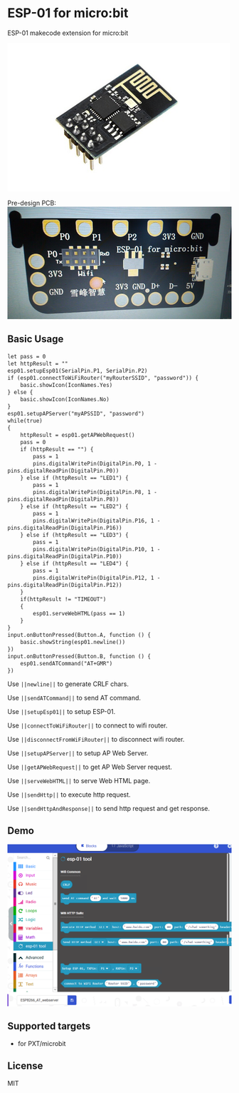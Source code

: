 # ESP-01 for micro:bit

ESP-01 makecode extension for micro:bit

![Alt text](https://github.com/51bit/esp01/raw/master/icon.png?raw=true "ESP-01")

Pre-design PCB:
![Alt text](https://github.com/51bit/esp01/raw/master/version0.1.jpg?raw=true "ESP-01 for micro:bit")

## Basic Usage

```blocks
let pass = 0
let httpResult = ""
esp01.setupEsp01(SerialPin.P1, SerialPin.P2)
if (esp01.connectToWiFiRouter("myRouterSSID", "password")) {
    basic.showIcon(IconNames.Yes)
} else {
    basic.showIcon(IconNames.No)
}
esp01.setupAPServer("myAPSSID", "password")
while(true)
{
    httpResult = esp01.getAPWebRequest()
    pass = 0
    if (httpResult == "") {
        pass = 1
        pins.digitalWritePin(DigitalPin.P0, 1 - pins.digitalReadPin(DigitalPin.P0))
    } else if (httpResult == "LED1") {
        pass = 1
        pins.digitalWritePin(DigitalPin.P8, 1 - pins.digitalReadPin(DigitalPin.P8))
    } else if (httpResult == "LED2") {
        pass = 1
        pins.digitalWritePin(DigitalPin.P16, 1 - pins.digitalReadPin(DigitalPin.P16))
    } else if (httpResult == "LED3") {
        pass = 1
        pins.digitalWritePin(DigitalPin.P10, 1 - pins.digitalReadPin(DigitalPin.P10))
    } else if (httpResult == "LED4") {
        pass = 1
        pins.digitalWritePin(DigitalPin.P12, 1 - pins.digitalReadPin(DigitalPin.P12))
    }
    if(httpResult != "TIMEOUT")
    {
        esp01.serveWebHTML(pass == 1)
    }
}
input.onButtonPressed(Button.A, function () {
    basic.showString(esp01.newline())
})
input.onButtonPressed(Button.B, function () {
    esp01.sendATCommand("AT+GMR")
})
```
Use ``||newline||`` to generate CRLF chars.

Use ``||sendATCommand||`` to send AT command.

Use ``||setupEsp01||`` to setup ESP-01.

Use ``||connectToWiFiRouter||`` to connect to wifi router.

Use ``||disconnectFromWiFiRouter||`` to disconnect wifi router.

Use ``||setupAPServer||`` to setup AP Web Server.

Use ``||getAPWebRequest||`` to get AP Web Server request.

Use ``||serveWebHTML||`` to serve Web HTML page.

Use ``||sendHttp||`` to execute http request.

Use ``||sendHttpAndResponse||`` to send http request and get response.

## Demo

![Alt text](https://github.com/51bit/esp01/raw/master/esp01.png?raw=true "ESP-01 makecode program screenshot")

## Supported targets

* for PXT/microbit

## License

MIT
